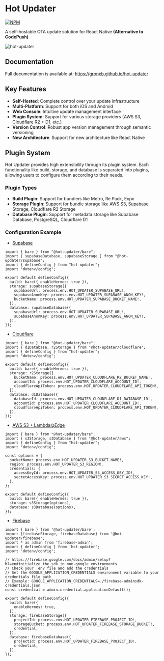   # Hot Updater
  
[![NPM](https://img.shields.io/npm/v/hot-updater)](https://www.npmjs.com/package/hot-updater)

  A self-hostable OTA update solution for React Native **(Alternative to CodePush)**

  ![hot-updater](https://raw.githubusercontent.com/gronxb/hot-updater/main/demo.gif)


  ## Documentation

  Full documentation is available at:
  https://gronxb.github.io/hot-updater

  ## Key Features

  - **Self-Hosted**: Complete control over your update infrastructure
  - **Multi-Platform**: Support for both iOS and Android
  - **Web Console**: Intuitive update management interface
  - **Plugin System**: Support for various storage providers (AWS S3, Cloudflare R2 + D1, etc.)
  - **Version Control**: Robust app version management through semantic versioning
  - **New Architecture**: Support for new architecture like React Native


  ## Plugin System

  Hot Updater provides high extensibility through its plugin system. Each functionality like build, storage, and database is separated into plugins, allowing users to configure them according to their needs.

  ### Plugin Types

  - **Build Plugin**: Support for bundlers like Metro, Re.Pack, Expo
  - **Storage Plugin**: Support for bundle storage like AWS S3, Supabase Storage, Cloudflare R2 Storage
  - **Database Plugin**: Support for metadata storage like Supabase Database, PostgreSQL, Cloudflare D1

  ### Configuration Example

  * [Supabase](https://gronxb.github.io/hot-updater/guide/providers/1_supabase.html)
  ```tsx
  import { bare } from "@hot-updater/bare";
  import { supabaseDatabase, supabaseStorage } from "@hot-updater/supabase";
  import { defineConfig } from "hot-updater";
  import "dotenv/config";

  export default defineConfig({
    build: bare({ enableHermes: true }),
    storage: supabaseStorage({
      supabaseUrl: process.env.HOT_UPDATER_SUPABASE_URL!,
      supabaseAnonKey: process.env.HOT_UPDATER_SUPABASE_ANON_KEY!,
      bucketName: process.env.HOT_UPDATER_SUPABASE_BUCKET_NAME!,
    }),
    database: supabaseDatabase({
      supabaseUrl: process.env.HOT_UPDATER_SUPABASE_URL!,
      supabaseAnonKey: process.env.HOT_UPDATER_SUPABASE_ANON_KEY!,
    }),
  });
  ```

* [Cloudflare](https://gronxb.github.io/hot-updater/guide/providers/2_cloudflare.html)
```tsx
import { bare } from "@hot-updater/bare";
import { d1Database, r2Storage } from "@hot-updater/cloudflare";
import { defineConfig } from "hot-updater";
import "dotenv/config";

export default defineConfig({
  build: bare({ enableHermes: true }),
  storage: r2Storage({
    bucketName: process.env.HOT_UPDATER_CLOUDFLARE_R2_BUCKET_NAME!,
    accountId: process.env.HOT_UPDATER_CLOUDFLARE_ACCOUNT_ID!,
    cloudflareApiToken: process.env.HOT_UPDATER_CLOUDFLARE_API_TOKEN!,
  }),
  database: d1Database({
    databaseId: process.env.HOT_UPDATER_CLOUDFLARE_D1_DATABASE_ID!,
    accountId: process.env.HOT_UPDATER_CLOUDFLARE_ACCOUNT_ID!,
    cloudflareApiToken: process.env.HOT_UPDATER_CLOUDFLARE_API_TOKEN!,
  }),
});
```

* [AWS S3 + Lambda@Edge](https://gronxb.github.io/hot-updater/guide/providers/3_aws-s3-lambda-edge.html)
```tsx
import { bare } from "@hot-updater/bare";
import { s3Storage, s3Database } from "@hot-updater/aws";
import { defineConfig } from "hot-updater";
import "dotenv/config";

const options = {
  bucketName: process.env.HOT_UPDATER_S3_BUCKET_NAME!,
  region: process.env.HOT_UPDATER_S3_REGION!,
  credentials: {
    accessKeyId: process.env.HOT_UPDATER_S3_ACCESS_KEY_ID!,
    secretAccessKey: process.env.HOT_UPDATER_S3_SECRET_ACCESS_KEY!,
  },
};

export default defineConfig({
  build: bare({ enableHermes: true }),
  storage: s3Storage(options),
  database: s3Database(options),
});
```

* [Firebase](https://gronxb.github.io/hot-updater/guide/providers/4_firebase.html)
```tsx
import { bare } from '@hot-updater/bare';
import {firebaseStorage, firebaseDatabase} from '@hot-updater/firebase';
import * as admin from 'firebase-admin';
import { defineConfig } from 'hot-updater';
import 'dotenv/config';

// https://firebase.google.com/docs/admin/setup?hl=en#initialize_the_sdk_in_non-google_environments
// Check your .env file and add the credentials
// Set the GOOGLE_APPLICATION_CREDENTIALS environment variable to your credentials file path
// Example: GOOGLE_APPLICATION_CREDENTIALS=./firebase-adminsdk-credentials.json
const credential = admin.credential.applicationDefault();

export default defineConfig({
  build: bare({
    enableHermes: true,
  }),
  storage: firebaseStorage({
    projectId: process.env.HOT_UPDATER_FIREBASE_PROJECT_ID!,
    storageBucket: process.env.HOT_UPDATER_FIREBASE_STORAGE_BUCKET!,
    credential,
  }),
  database: firebaseDatabase({
    projectId: process.env.HOT_UPDATER_FIREBASE_PROJECT_ID!,
    credential,
  }),
});
```


